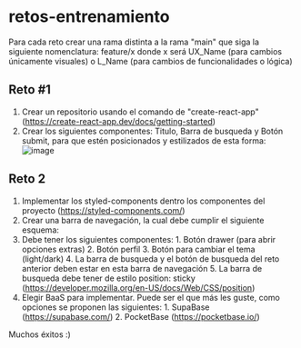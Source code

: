 # retos-entrenamiento

Para cada reto crear una rama distinta a la rama "main" que siga la siguiente nomenclatura: feature/x donde x será UX_Name (para cambios únicamente visuales) o L_Name (para cambios de funcionalidades o lógica)

## Reto #1
1. Crear un repositorio usando el comando de "create-react-app" (https://create-react-app.dev/docs/getting-started) 
2. Crear los siguientes componentes: Titulo, Barra de busqueda y Botón submit, para que estén posicionados y estilizados de esta forma: ![image](https://user-images.githubusercontent.com/26677733/218548015-1f9cc937-72b6-4930-a1df-5f4e7ed6de39.png)

## Reto 2
1. Implementar los styled-components dentro los componentes del proyecto (https://styled-components.com/)
2. Crear una barra de navegación, la cual debe cumplir el siguiente esquema:
  1. Debe tener los siguientes componentes:
    1. Botón drawer (para abrir opciones extras)
    2. Botón perfil
    3. Botón para cambiar el tema (light/dark)
    4. La barra de busqueda y el botón de busqueda del reto anterior deben estar en esta barra de navegación
    5. La barra de busqueda debe tener de estilo position: sticky (https://developer.mozilla.org/en-US/docs/Web/CSS/position)
  2. Elegir BaaS para implementar. Puede ser el que más les guste, como opciones se proponen las siguientes:
    1. SupaBase (https://supabase.com/)
    2. PocketBase (https://pocketbase.io/)
    
    
    
    
Muchos éxitos :)
